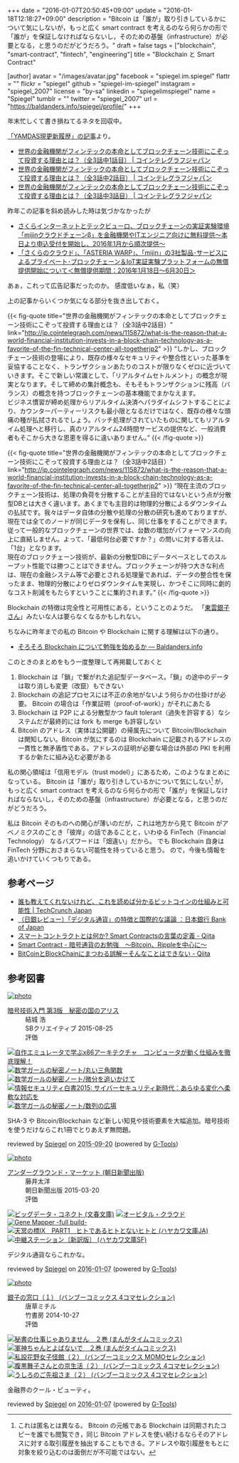 +++
date = "2016-01-07T20:50:45+09:00"
update = "2016-01-18T12:18:27+09:00"
description = "Bitcoin は「誰が」取り引きしているかについて気にしないが，もっと広く smart contract を考えるのなら何らかの形で「誰が」を保証しなければならないし，そのための基盤（infrastructure）が必要となる，と思うのだがどうだろう。"
draft = false
tags = ["blockchain", "smart-contract", "fintech", "engineering"]
title = "Blockchain と Smart Contract"

[author]
  avatar = "/images/avatar.jpg"
  facebook = "spiegel.im.spiegel"
  flattr = ""
  flickr = "spiegel"
  github = "spiegel-im-spiegel"
  instagram = "spiegel_2007"
  license = "by-sa"
  linkedin = "spiegelimspiegel"
  name = "Spiegel"
  tumblr = ""
  twitter = "spiegel_2007"
  url = "https://baldanders.info/spiegel/profile/"
+++

年末忙しくて書き損ねてるネタを回収中。

[「YAMDAS現更新履歴」の記事](http://d.hatena.ne.jp/yomoyomo/20151223/blockchain)より。

- [世界の金融機関がフィンテックの本命としてブロックチェーン技術にこぞって投資する理由とは？（全3話中1話目） | コインテレグラフジャパン](http://jp.cointelegraph.com/news/115869/what-is-the-reason-that-a-world-financial-institution-invests-in-a-block-chain-technology-as-a-favorite-of-the-fin-technical-center-all-togetherjp1)
- [世界の金融機関がフィンテックの本命としてブロックチェーン技術にこぞって投資する理由とは？（全3話中2話目） | コインテレグラフジャパン](http://jp.cointelegraph.com/news/115872/what-is-the-reason-that-a-world-financial-institution-invests-in-a-block-chain-technology-as-a-favorite-of-the-fin-technical-center-all-togetherjp2)
- [世界の金融機関がフィンテックの本命としてブロックチェーン技術にこぞって投資する理由とは？（全3話中3話目） | コインテレグラフジャパン](http://jp.cointelegraph.com/news/115873/what-is-the-reason-that-a-world-financial-institution-invests-in-a-block-chain-technology-as-a-favorite-of-the-fin-technical-center-all-togetherjp3)

昨年この記事を斜め読みした時は気づかなかったが

- [さくらインターネットとテックビューロ、ブロックチェーンの実証実験環境「mijinクラウドチェーンβ」を金融機関やITエンジニア向けに無料提供～本日より申込受付を開始し、2016年1月から順次提供～](http://www.sakura.ad.jp/press/2015/1216_mijin_cloud_chain/)
- [「さくらのクラウド」、「ASTERIA WARP」、「mijin」の3社製品･サービスによるプライベート･ブロックチェーン＆IoT実証実験プラットフォームの無償提供開始について＜無償提供期間：2016年1月18日～6月30日＞](http://www.sakura.ad.jp/press/2016/0107_demonstration_platform/)

あぁ，これって広告記事だったのか。
感度低いなぁ，私（笑）

上の記事からいくつか気になる部分を抜き出しておく。

{{< fig-quote title="世界の金融機関がフィンテックの本命としてブロックチェーン技術にこぞって投資する理由とは？（全3話中2話目）" link="http://jp.cointelegraph.com/news/115872/what-is-the-reason-that-a-world-financial-institution-invests-in-a-block-chain-technology-as-a-favorite-of-the-fin-technical-center-all-togetherjp2" >}}
<q>しかし、ブロックチェーン技術の登場により、既存の様々なセキュリティや整合性といった基準を妥協することなく、トランザクションあたりのコストが限りなくゼロに近づいていきます。そこで新しい常識として、「リアルタイムセトルメント」の概念が現実となります。そして締めの集計概念も、そもそもトランザクションに残高（バランス）の概念を持つブロックチェーンの基本機能でまかなえます。<br>
ビジネス慣習が締め処理からリアルタイム決済へパラダイムシフトすることにより、カウンターパーティーリスクも最小限となるだけではなく、既存の様々な頭痛の種が払拭されるでしょう。バッチ処理がされていたものに関してもリアルタイム処理へと移行し、真のリアルタイム24時間サービスの提供など、一般消費者もそこから大きな恩恵を得るに違いありません。</q>
{{< /fig-quote >}}

{{< fig-quote title="世界の金融機関がフィンテックの本命としてブロックチェーン技術にこぞって投資する理由とは？（全3話中2話目）" link="http://jp.cointelegraph.com/news/115872/what-is-the-reason-that-a-world-financial-institution-invests-in-a-block-chain-technology-as-a-favorite-of-the-fin-technical-center-all-togetherjp2" >}}
<q>現在主流のブロックチェーン技術は、処理の負荷を分散することが主目的ではないという点が分散型DBとは大きく違います。あくまでも主目的は物理的分散によるダウンタイムの払拭です。我々はデータ自体の分散や処理の分散の研究も進めておりますが、現在では全てのノードが同じデータを保有し、同じ仕事をすることができます。従って一般的なブロックチェーンの世界では、台数の増加がパフォーマンスの向上に直結しません。よって、「最低何台必要ですか？」の問いに対する答えは、「1台」となります。<br>
現在のブロックチェーン技術が、最新の分散型DBにデータベースとしてのスループット性能では勝つことはできません。ブロックチェーンが持つ大きな利点は、現在の金融システム等で必要とされる処理量であれば、データの整合性を保ったまま、物理的分散によりゼロダウンタイムを実現し、かつそこに同時に劇的なコスト削減をもたらすということに集約されます。</q>
{{< /fig-quote >}}

Blockchain の特徴は完全性と可用性にある，ということのようだ。
「[東雲銀子さん](http://www.amazon.co.jp/exec/obidos/ASIN/B00ORBY3PQ/baldandersinf-22/)」みたいな人は要らなくなるかもしれない。


ちなみに昨年までの私の Bitcoin や Blockchain に関する理解は以下の通り。

- [そろそろ Blockchain について勉強を始めるか — Baldanders.info](https://baldanders.info/spiegel/log2/000827.shtml)

このときのまとめをもう一度整理して再掲載しておくと

1. Blockchain は「鎖」で繋がれた追記型データベース。「鎖」の途中のデータは取り消しも変更（改竄）もできない
2. Blockchain の追記プロセスには不正の余地がないよう何らかの仕掛けが必要。 Bitcoin の場合は「作業証明（proof-of-work）」がそれにあたる
3. Blockchain は P2P による分散型かつ fault tolerant（過失を許容する）なシステムだが最終的には fork も merge も許容しない
4. Bitcoin のアドレス（実体は公開鍵）の帰属先について Bitcoin/Blockchain は関知しない。Bitcoin が気にするのは Blockchain に記載されるアドレスの一貫性と無矛盾性である。アドレスの証明が必要な場合は外部の PKI を利用するか新たに組み込む必要がある

私の関心領域は「信用モデル（trust model）」にあるため，このようなまとめになっている。
Bitcoin は「誰が」取り引きしているかについて気にしない[^a] が，もっと広く smart contract を考えるのなら何らかの形で「誰が」を保証しなければならないし，そのための基盤（infrastructure）が必要となる，と思うのだがどうだろう。

[^a]: これは匿名とは異なる。 Bitcoin の元帳である Blockchain は同期されたコピーを誰でも閲覧でき，同じ Bitcoin アドレスを使い続けるならそのアドレスに対する取引履歴を抽出することもできる。アドレスや取引履歴をもとに対象を絞り込むのは面倒だが不可能ではない。

私は Bitcoin そのものへの関心が薄いのだが，これは地方から見て Bitcoin がアベノミクスのごとき「彼岸」の話であることと，いわゆる FinTech（Financial Technology） なるバズワードは「畑違い」だから。
でも Blockchain 自身は FinTech 分野におさまらない可能性を持っていると思う。
ので，今後も情報を追いかけていくつもりである。

## 参考ページ

- [誰も教えてくれないけれど、これを読めば分かるビットコインの仕組みと可能性 | TechCrunch Japan](http://jp.techcrunch.com/2015/03/31/bitcoin-essay/)
- [（日銀レビュー）「デジタル通貨」の特徴と国際的な議論 ：日本銀行 Bank of Japan](http://www.boj.or.jp/research/wps_rev/rev_2015/rev15j13.htm/)
- [スマートコントラクトとは何か? Smart Contractsの言葉の定義 - Qiita](http://qiita.com/hshimo/items/093f40b856ba2436fbba)
- [Smart Contract - 暗号通貨のお勉強　～Bitcoin、Rippleを中心に～](http://cryptocoin.hatenablog.com/entry/2015/07/22/001500)
- [BitCoinとBlockChainにまつわる誤解ーそんなことはできない - Qiita](http://qiita.com/tatarou1986/items/9d994896795a4871dc37)

## 参考図書

<div class="hreview" ><a class="item url" href="http://www.amazon.co.jp/exec/obidos/ASIN/B015643CPE/baldandersinf-22/"><img src="http://ecx.images-amazon.com/images/I/51t6yHHVwEL._SL160_.jpg" alt="photo" class="photo"  /></a><dl ><dt class="fn"><a class="item url" href="http://www.amazon.co.jp/exec/obidos/ASIN/B015643CPE/baldandersinf-22/">暗号技術入門 第3版　秘密の国のアリス</a></dt><dd>結城 浩 </dd><dd>SBクリエイティブ 2015-08-25</dd><dd>評価<abbr class="rating" title="5"><img src="http://g-images.amazon.com/images/G/01/detail/stars-5-0.gif" alt="" /></abbr> </dd></dl><p class="similar"><a href="http://www.amazon.co.jp/exec/obidos/ASIN/B0148FQNVC/baldandersinf-22/" target="_top"><img src="http://images.amazon.com/images/P/B0148FQNVC.09._SCTHUMBZZZ_.jpg"  alt="自作エミュレータで学ぶx86アーキテクチャ　コンピュータが動く仕組みを徹底理解！"  /></a> <a href="http://www.amazon.co.jp/exec/obidos/ASIN/B00W6NCLJM/baldandersinf-22/" target="_top"><img src="http://images.amazon.com/images/P/B00W6NCLJM.09._SCTHUMBZZZ_.jpg"  alt="数学ガールの秘密ノート/丸い三角関数"  /></a> <a href="http://www.amazon.co.jp/exec/obidos/ASIN/B00Y9EYOIW/baldandersinf-22/" target="_top"><img src="http://images.amazon.com/images/P/B00Y9EYOIW.09._SCTHUMBZZZ_.jpg"  alt="数学ガールの秘密ノート/微分を追いかけて"  /></a> <a href="http://www.amazon.co.jp/exec/obidos/ASIN/B012BYBTZC/baldandersinf-22/" target="_top"><img src="http://images.amazon.com/images/P/B012BYBTZC.09._SCTHUMBZZZ_.jpg"  alt="情報セキュリティ白書2015: サイバーセキュリティ新時代：あらゆる変化へ柔軟な対応を"  /></a> <a href="http://www.amazon.co.jp/exec/obidos/ASIN/B00W6NCLL0/baldandersinf-22/" target="_top"><img src="http://images.amazon.com/images/P/B00W6NCLL0.09._SCTHUMBZZZ_.jpg"  alt="数学ガールの秘密ノート/数列の広場"  /></a> </p>
<p class="description">SHA-3 や Bitcoin/Blockchain など新しい知見や技術要素を大幅追加。暗号技術を使うだけならこれ1冊でとりあえず無問題。</p>
<p class="gtools" >reviewed by <a href='#maker' class='reviewer'>Spiegel</a> on <abbr class="dtreviewed" title="2015-09-20">2015-09-20</abbr> (powered by <a href="http://www.goodpic.com/mt/aws/index.html" >G-Tools</a>)</p>
</div>

<div class="hreview" ><a class="item url" href="http://www.amazon.co.jp/exec/obidos/ASIN/B00W1BX3N2/baldandersinf-22/"><img src="http://ecx.images-amazon.com/images/I/51aobp3mndL._SL160_.jpg" alt="photo" class="photo"  /></a><dl ><dt class="fn"><a class="item url" href="http://www.amazon.co.jp/exec/obidos/ASIN/B00W1BX3N2/baldandersinf-22/">アンダーグラウンド・マーケット (朝日新聞出版)</a></dt><dd>藤井太洋 </dd><dd>朝日新聞出版 2015-03-20</dd><dd>評価<abbr class="rating" title="5"><img src="http://g-images.amazon.com/images/G/01/detail/stars-5-0.gif" alt="" /></abbr> </dd></dl><p class="similar"><a href="http://www.amazon.co.jp/exec/obidos/ASIN/B00V7Y7DUS/baldandersinf-22/" target="_top"><img src="http://images.amazon.com/images/P/B00V7Y7DUS.09._SCTHUMBZZZ_.jpg"  alt="ビッグデータ・コネクト (文春文庫)"  /></a> <a href="http://www.amazon.co.jp/exec/obidos/ASIN/B00I3W45AS/baldandersinf-22/" target="_top"><img src="http://images.amazon.com/images/P/B00I3W45AS.09._SCTHUMBZZZ_.jpg"  alt="オービタル・クラウド"  /></a> <a href="http://www.amazon.co.jp/exec/obidos/ASIN/B00CHIFA1M/baldandersinf-22/" target="_top"><img src="http://images.amazon.com/images/P/B00CHIFA1M.09._SCTHUMBZZZ_.jpg"  alt="Gene Mapper -full build-"  /></a> <a href="http://www.amazon.co.jp/exec/obidos/ASIN/B019FV4BGI/baldandersinf-22/" target="_top"><img src="http://images.amazon.com/images/P/B019FV4BGI.09._SCTHUMBZZZ_.jpg"  alt="天冥の標Ⅸ　PART1　ヒトであるヒトとないヒトと (ハヤカワ文庫JA)"  /></a> <a href="http://www.amazon.co.jp/exec/obidos/ASIN/B019FV4BGS/baldandersinf-22/" target="_top"><img src="http://images.amazon.com/images/P/B019FV4BGS.09._SCTHUMBZZZ_.jpg"  alt="中継ステーション〔新訳版〕 (ハヤカワ文庫SF)"  /></a> </p>
<p class="description">デジタル通貨ならこれかな。</p>
<p class="gtools" >reviewed by <a href='#maker' class='reviewer'>Spiegel</a> on <abbr class="dtreviewed" title="2016-01-07">2016-01-07</abbr> (powered by <a href="http://www.goodpic.com/mt/aws/index.html" >G-Tools</a>)</p>
</div>

<div class="hreview" ><a class="item url" href="http://www.amazon.co.jp/exec/obidos/ASIN/B00ORBY3PQ/baldandersinf-22/"><img src="http://ecx.images-amazon.com/images/I/51d7PAEntoL._SL160_.jpg" alt="photo" class="photo"  /></a><dl ><dt class="fn"><a class="item url" href="http://www.amazon.co.jp/exec/obidos/ASIN/B00ORBY3PQ/baldandersinf-22/">銀子の窓口（１） (バンブーコミックス 4コマセレクション)</a></dt><dd>唐草ミチル </dd><dd>竹書房 2014-10-27</dd><dd>評価<abbr class="rating" title="4"><img src="http://g-images.amazon.com/images/G/01/detail/stars-4-0.gif" alt="" /></abbr> </dd></dl><p class="similar"><a href="http://www.amazon.co.jp/exec/obidos/ASIN/B0185M2QAQ/baldandersinf-22/" target="_top"><img src="http://images.amazon.com/images/P/B0185M2QAQ.09._SCTHUMBZZZ_.jpg"  alt="秘書の仕事じゃありません　２巻 (まんがタイムコミックス)"  /></a> <a href="http://www.amazon.co.jp/exec/obidos/ASIN/B0197POLV2/baldandersinf-22/" target="_top"><img src="http://images.amazon.com/images/P/B0197POLV2.09._SCTHUMBZZZ_.jpg"  alt="軍神ちゃんとよばないで　２巻 (まんがタイムコミックス)"  /></a> <a href="http://www.amazon.co.jp/exec/obidos/ASIN/B018K0HAIQ/baldandersinf-22/" target="_top"><img src="http://images.amazon.com/images/P/B018K0HAIQ.09._SCTHUMBZZZ_.jpg"  alt="私設花野女子怪館（２） (バンブーコミックス MOMOセレクション)"  /></a> <a href="http://www.amazon.co.jp/exec/obidos/ASIN/B013FVA8KW/baldandersinf-22/" target="_top"><img src="http://images.amazon.com/images/P/B013FVA8KW.09._SCTHUMBZZZ_.jpg"  alt="腹黒舞子さんとの京生活（２） (バンブーコミックス 4コマセレクション)"  /></a> <a href="http://www.amazon.co.jp/exec/obidos/ASIN/B017XKJD84/baldandersinf-22/" target="_top"><img src="http://images.amazon.com/images/P/B017XKJD84.09._SCTHUMBZZZ_.jpg"  alt="うしろのご先祖さま（２） (バンブーコミックス 4コマセレクション)"  /></a> </p>
<p class="description">金融界のクール・ビューティ。</p>
<p class="gtools" >reviewed by <a href='#maker' class='reviewer'>Spiegel</a> on <abbr class="dtreviewed" title="2016-01-07">2016-01-07</abbr> (powered by <a href="http://www.goodpic.com/mt/aws/index.html" >G-Tools</a>)</p>
</div>
